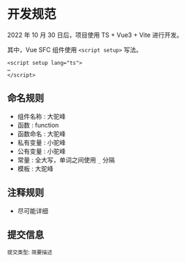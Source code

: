 # 开发规范

2022 年 10 月 30 日后，项目使用 TS + Vue3 + Vite 进行开发。

其中，Vue SFC 组件使用  `<script setup>` 写法。

```vue
<script setup lang="ts">
…
</script>
```

## 命名规则

- 组件名称 : 大驼峰
- 函数    : function
- 函数命名 : 大驼峰
- 私有变量 : 小驼峰
- 公有变量 : 小驼峰
- 常量    : 全大写，单词之间使用 `_` 分隔
- 模板    : 大驼峰

## 注释规则

- 尽可能详细

## 提交信息

`提交类型`: `简要描述`
